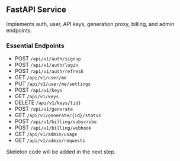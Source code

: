 ## FastAPI Service

Implements auth, user, API keys, generation proxy, billing, and admin endpoints.

### Essential Endpoints

- POST `/api/v1/auth/signup`
- POST `/api/v1/auth/login`
- POST `/api/v1/auth/refresh`
- GET `/api/v1/user/me`
- PUT `/api/v1/user/me/settings`
- POST `/api/v1/keys`
- GET `/api/v1/keys`
- DELETE `/api/v1/keys/{id}`
- POST `/api/v1/generate`
- GET `/api/v1/generate/{id}/status`
- POST `/api/v1/billing/subscribe`
- POST `/api/v1/billing/webhook`
- GET `/api/v1/admin/usage`
- GET `/api/v1/admin/requests`

Skeleton code will be added in the next step.
